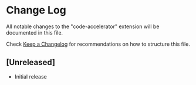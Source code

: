 # Change Log

All notable changes to the "code-accelerator" extension will be documented in this file.

Check [Keep a Changelog](http://keepachangelog.com/) for recommendations on how to structure this file.

## [Unreleased]

- Initial release